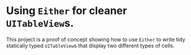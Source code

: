 # Using `Either` for cleaner `UITableView`s.

This project is a proof of concept showing how to use `Either` to write tidy
statically typed `UITableView`s that display two different types of cells.
